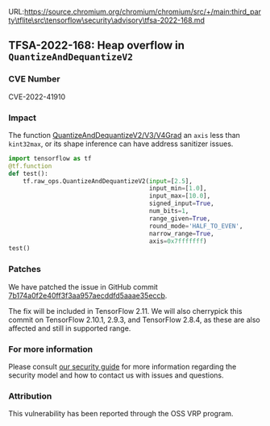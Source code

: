 URL:https://source.chromium.org/chromium/chromium/src/+/main:third_party\tflite\src\tensorflow\security\advisory\tfsa-2022-168.md
## TFSA-2022-168: Heap overflow in `QuantizeAndDequantizeV2`

### CVE Number
CVE-2022-41910

### Impact
The function [QuantizeAndDequantizeV2/V3/V4Grad](https://https://github.com/tensorflow/tensorflow/blob/master/tensorflow/core/ops/array_ops.cc) an `axis` less than `kint32max`, or its shape inference can have address sanitizer issues.
```python
import tensorflow as tf
@tf.function
def test():
    tf.raw_ops.QuantizeAndDequantizeV2(input=[2.5],
    								   input_min=[1.0],
    								   input_max=[10.0],
    								   signed_input=True,
    								   num_bits=1,
    								   range_given=True,
    								   round_mode='HALF_TO_EVEN',
    								   narrow_range=True,
    								   axis=0x7fffffff)
test()
```

### Patches
We have patched the issue in GitHub commit [7b174a0f2e40ff3f3aa957aecddfd5aaae35eccb](https://github.com/tensorflow/tensorflow/commit/7b174a0f2e40ff3f3aa957aecddfd5aaae35eccb).

The fix will be included in TensorFlow 2.11. We will also cherrypick this commit on TensorFlow 2.10.1, 2.9.3, and TensorFlow 2.8.4, as these are also affected and still in supported range.


### For more information
Please consult [our security guide](https://github.com/tensorflow/tensorflow/blob/master/SECURITY.md) for more information regarding the security model and how to contact us with issues and questions.


### Attribution
This vulnerability has been reported through the OSS VRP program.
